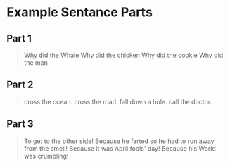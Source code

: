 # Example Sentance Parts

## Part 1
>Why did the Whale
>Why did the chicken 
>Why did the cookie
>Why did the man

## Part 2

> cross the ocean.
> cross the road.
> fall down a hole.
> call the doctor.

## Part 3

>To get to the other side!
>Because he farted so he had to run away from the smell!
>Because it was April fools' day!
>Because his World was crumbling!